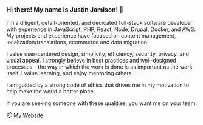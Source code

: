 ### Hi there! My name is Justin Jamison! 👋
I'm a diligent, detail-oriented, and dedicated full-stack software developer with experience in JavaScript, PHP, React, Node, Drupal, Docker, and AWS. My projects and experience have focused on content management, localization/translations, ecommerce and data migration. 

I value user-centered design, simplicity, efficiency, security, privacy, and visual appeal. I strongly believe in best practices and well-designed processes - the way in which the work is done is as important as the work itself. I value learning, and enjoy mentoring others.

I am guided by a strong code of ethics that drives me in my motivation to help make the world a better place. 

If you are seeking someone with these qualities, you want me on your team.

📫 [My Website](https://jsquaredweb.netlify.app/)

<!--
**jamisonj/jamisonj** is a ✨ _special_ ✨ repository because its `README.md` (this file) appears on your GitHub profile.

Here are some ideas to get you started:

- 🔭 I’m currently working on ...
- 🌱 I’m currently learning ...
- 👯 I’m looking to collaborate on ...
- 🤔 I’m looking for help with ...
- 💬 Ask me about ...
- 📫 How to reach me: ...
- 😄 Pronouns: ...
- ⚡ Fun fact: ...
-->
